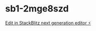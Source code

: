 # sb1-2mge8szd

[Edit in StackBlitz next generation editor ⚡️](https://stackblitz.com/~/github.com/tanvirahmed15874/sb1-2mge8szd)